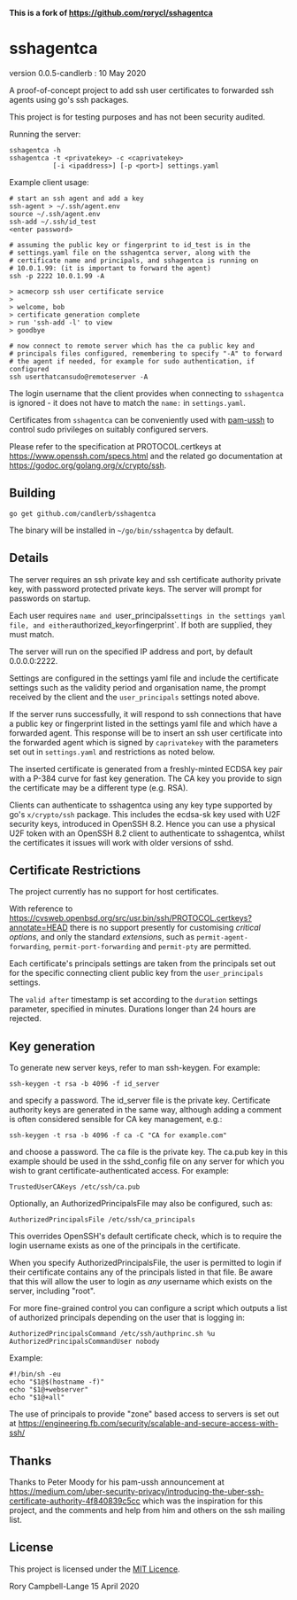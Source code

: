 **This is a fork of https://github.com/rorycl/sshagentca**

# sshagentca

version 0.0.5-candlerb : 10 May 2020

A proof-of-concept project to add ssh user certificates to forwarded ssh
agents using go's ssh packages.

This project is for testing purposes and has not been security audited.

Running the server:

    sshagentca -h
    sshagentca -t <privatekey> -c <caprivatekey>
               [-i <ipaddress>] [-p <port>] settings.yaml

Example client usage:

    # start an ssh agent and add a key
    ssh-agent > ~/.ssh/agent.env
    source ~/.ssh/agent.env
    ssh-add ~/.ssh/id_test
    <enter password>

    # assuming the public key or fingerprint to id_test is in the
    # settings.yaml file on the sshagentca server, along with the
    # certificate name and principals, and sshagentca is running on
    # 10.0.1.99: (it is important to forward the agent)
    ssh -p 2222 10.0.1.99 -A

    > acmecorp ssh user certificate service
    > 
    > welcome, bob
    > certificate generation complete
    > run 'ssh-add -l' to view
    > goodbye

    # now connect to remote server which has the ca public key and
    # principals files configured, remembering to specify "-A" to forward
    # the agent if needed, for example for sudo authentication, if configured
    ssh userthatcansudo@remoteserver -A

The login username that the client provides when connecting to `sshagentca`
is ignored - it does not have to match the `name:` in `settings.yaml`.

Certificates from `sshagentca` can be conveniently used with
[pam-ussh](https://github.com/uber/pam-ussh) to control sudo privileges
on suitably configured servers.

Please refer to the specification at PROTOCOL.certkeys at
https://www.openssh.com/specs.html and the related go documentation at
https://godoc.org/golang.org/x/crypto/ssh.

## Building

```
go get github.com/candlerb/sshagentca
```

The binary will be installed in `~/go/bin/sshagentca` by default.

## Details

The server requires an ssh private key and ssh certificate authority
private key, with password protected private keys. The server will
prompt for passwords on startup.

Each user requires `name and `user_principals` settings in
the settings yaml file, and either `authorized_key` or `fingerprint`.
If both are supplied, they must match.

The server will run on the specified IP address and port, by default
0.0.0.0:2222.

Settings are configured in the settings yaml file and include the
certificate settings such as the validity period and organisation name,
the prompt received by the client and the `user_principals` settings
noted above.

If the server runs successfully, it will respond to ssh connections that
have a public key or fingerprint listed in the settings yaml file and which have a forwarded
agent. This response will be to insert an ssh user certificate into the
forwarded agent which is signed by `caprivatekey` with the parameters
set out in `settings.yaml` and restrictions as noted below.

The inserted certificate is generated from a freshly-minted ECDSA key pair
with a P-384 curve for fast key generation.  The CA key you provide to
sign the certificate may be a different type (e.g. RSA).

Clients can authenticate to sshagentca using any key type supported by go's
`x/crypto/ssh` package.  This includes the ecdsa-sk key used with U2F
security keys, introduced in OpenSSH 8.2.  Hence you can use a physical U2F
token with an OpenSSH 8.2 client to authenticate to sshagentca, whilst the
certificates it issues will work with older versions of sshd.

## Certificate Restrictions

The project currently has no support for host certificates.

With reference to
https://cvsweb.openbsd.org/src/usr.bin/ssh/PROTOCOL.certkeys?annotate=HEAD
there is no support presently for customising *critical options*, and
only the standard *extensions*, such as `permit-agent-forwarding`,
`permit-port-forwarding` and `permit-pty` are permitted.

Each certificate's principals settings are taken from the principals set
out for the specific connecting client public key from the
`user_principals` settings.

The `valid after` timestamp is set according to the `duration` settings
parameter, specified in minutes.  Durations longer than 24 hours are
rejected.

## Key generation

To generate new server keys, refer to man ssh-keygen. For example:

    ssh-keygen -t rsa -b 4096 -f id_server

and specify a password. The id_server file is the private key. Certificate
authority keys are generated in the same way, although adding a comment is often
considered sensible for CA key management, e.g.:

    ssh-keygen -t rsa -b 4096 -f ca -C "CA for example.com"

and choose a password. The ca file is the private key. The ca.pub key in
this example should be used in the sshd_config file on any server for
which you wish to grant certificate-authenticated access. For example:

    TrustedUserCAKeys /etc/ssh/ca.pub

Optionally, an AuthorizedPrincipalsFile may also be configured, such as:

    AuthorizedPrincipalsFile /etc/ssh/ca_principals

This overrides OpenSSH's default certificate check, which is to require the
login username exists as one of the principals in the certificate.

When you specify AuthorizedPrincipalsFile, the user is permitted to login if
their certificate contains any of the principals listed in that file.  Be
aware that this will allow the user to login as *any* username which exists
on the server, including "root".

For more fine-grained control you can configure a script which outputs a
list of authorized principals depending on the user that is logging in:

    AuthorizedPrincipalsCommand /etc/ssh/authprinc.sh %u
    AuthorizedPrincipalsCommandUser nobody

Example:

```
#!/bin/sh -eu
echo "$1@$(hostname -f)"
echo "$1@+webserver"
echo "$1@+all"
```

The use of principals to provide "zone" based access to servers is set out at
https://engineering.fb.com/security/scalable-and-secure-access-with-ssh/ 

## Thanks

Thanks to Peter Moody for his pam-ussh announcement at
https://medium.com/uber-security-privacy/introducing-the-uber-ssh-certificate-authority-4f840839c5cc
which was the inspiration for this project, and the comments and help
from him and others on the ssh mailing list.

## License

This project is licensed under the [MIT Licence](LICENCE).

Rory Campbell-Lange 15 April 2020
